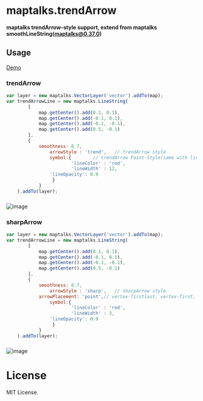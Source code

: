 # maptalks.trendArrow

**maptalks trendArrow-style support, extend from maptalks smoothLineString(maptalks@0.37.0)**

## Usage
[Demo](https://jsfiddle.net/JudeHu/ktgejn2v/)
### trendArrow
```javascript
var layer = new maptalks.VectorLayer('vector').addTo(map);
var trendArrowLine = new maptalks.LineString(
		[
			map.getCenter().add(0.1, 0.1),
			map.getCenter().add(-0.1, 0.1),
			map.getCenter().add(-0.1, -0.1),
			map.getCenter().add(0.5, -0.1)
		], 
		{
		  	smoothness: 0.7,
          		arrowStyle : 'trend', 	// trendArrow style
          		symbol:{		// trendArrow Paint-Style(same with linestring paint-style)
            			'lineColor' : 'red',
            			'lineWidth' : 12,
				'lineOpacity': 0.9
         		 }
        	}
	).addTo(layer);
```

###  
![image](https://github.com/JudeHu/maptalks.trendArrow/blob/master/dist/trendarrow-demo.png)

### sharpArrow
```javascript
var layer = new maptalks.VectorLayer('vector').addTo(map);
var trendArrowLine = new maptalks.LineString(
		[
			map.getCenter().add(0.1, 0.1),
			map.getCenter().add(-0.1, 0.1),
			map.getCenter().add(-0.1, -0.1),
			map.getCenter().add(0.5, -0.1)
		], 
		{
		  	smoothness: 0.7,
          		arrowStyle : 'sharp', 	// sharpArrow style
			arrowPlacement: 'point',// vertex-firstlast, vertex-first, vertex-last, vertex-firstlast, point
          		symbol:{		
            			'lineColor' : 'red',
            			'lineWidth' : 3,
				'lineOpacity': 0.9
         		 }
        	}
	).addTo(layer);
```
###  
![image](https://github.com/JudeHu/maptalks.trendArrow/blob/master/dist/sharparrow-demo.png)

# License   
MIT License.
